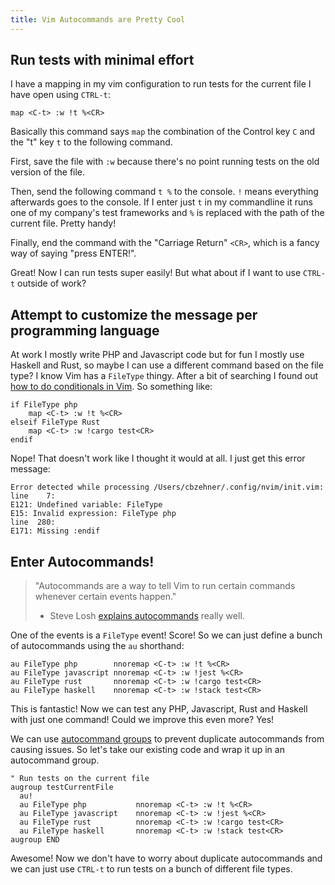 ```yaml
---
title: Vim Autocommands are Pretty Cool
---
```


## Run tests with minimal effort
I have a mapping in my vim configuration to run tests for the current file I have open using `CTRL-t`:
```
map <C-t> :w !t %<CR>
```
Basically this command says `map` the combination of the Control key `C` and the "t" key `t` to the following command.

First, save the file with `:w` because there's no point running tests on the old version of the file.

Then, send the following command `t %` to the console. `!` means everything afterwards goes to the console. If I enter just `t` in my commandline it runs one of my company's test frameworks and `%` is replaced with the path of the current file. Pretty handy!

Finally, end the command with the "Carriage Return" `<CR>`, which is a fancy way of saying "press ENTER!".

Great! Now I can run tests super easily! But what about if I want to use `CTRL-t` outside of work?

## Attempt to customize the message per programming language

At work I mostly write PHP and Javascript code but for fun I mostly use Haskell and Rust, so maybe I can use a different command based on the file type? I know Vim has a `FileType` thingy. After a bit of searching I found out [how to do conditionals in Vim](http://learnvimscriptthehardway.stevelosh.com/chapters/21.html). So something like:
```
if FileType php
    map <C-t> :w !t %<CR>
elseif FileType Rust
    map <C-t> :w !cargo test<CR>
endif
```
Nope! That doesn't work like I thought it would at all. I just get this error message:
```
Error detected while processing /Users/cbzehner/.config/nvim/init.vim:
line    7:
E121: Undefined variable: FileType
E15: Invalid expression: FileType php
line  280:
E171: Missing :endif
```

## Enter Autocommands!

> "Autocommands are a way to tell Vim to run certain commands whenever certain events happen."
> - Steve Losh [explains autocommands](http://learnvimscriptthehardway.stevelosh.com/chapters/12.html) really well.

One of the events is a `FileType` event! Score! So we can just define a bunch of autocommands using the `au` shorthand:
```
au FileType php        nnoremap <C-t> :w !t %<CR>
au FileType javascript nnoremap <C-t> :w !jest %<CR>
au FileType rust       nnoremap <C-t> :w !cargo test<CR>
au FileType haskell    nnoremap <C-t> :w !stack test<CR>
```

This is fantastic! Now we can test any PHP, Javascript, Rust and Haskell with just one command! Could we improve this even more? Yes!

We can use [autocommand groups](http://learnvimscriptthehardway.stevelosh.com/chapters/14.html) to prevent duplicate autocommands from causing issues. So let's take our existing code and wrap it up in an autocommand group.
```
" Run tests on the current file
augroup testCurrentFile
  au!
  au FileType php           nnoremap <C-t> :w !t %<CR>
  au FileType javascript    nnoremap <C-t> :w !jest %<CR>
  au FileType rust          nnoremap <C-t> :w !cargo test<CR>
  au FileType haskell       nnoremap <C-t> :w !stack test<CR>
augroup END
```

Awesome! Now we don't have to worry about duplicate autocommands and we can just use `CTRL-t` to run tests on a bunch of different file types.

